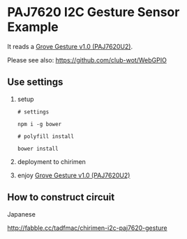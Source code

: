 # PAJ7620 I2C Gesture Sensor Example

It reads a [Grove Gesture v1.0 (PAJ7620U2)](http://wiki.seeedstudio.com/wiki/Grove_-_Gesture_v1.0).

Please see also: https://github.com/club-wot/WebGPIO

## Use settings

 1. setup

    ```
    # settings

    npm i -g bower

    # polyfill install

    bower install
    ```

 2. deployment to chirimen

 3. enjoy [Grove Gesture v1.0 (PAJ7620U2)](http://wiki.seeedstudio.com/wiki/Grove_-_Gesture_v1.0)


## How to construct circuit

Japanese

http://fabble.cc/tadfmac/chirimen-i2c-paj7620-gesture



